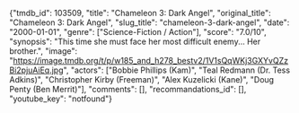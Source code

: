 {"tmdb_id": 103509, "title": "Chameleon 3: Dark Angel", "original_title": "Chameleon 3: Dark Angel", "slug_title": "chameleon-3-dark-angel", "date": "2000-01-01", "genre": ["Science-Fiction / Action"], "score": "7.0/10", "synopsis": "This time she must face her most difficult enemy... Her brother.", "image": "https://image.tmdb.org/t/p/w185_and_h278_bestv2/1V1sQqWKj3GXYvQZzBi2pjuAiEq.jpg", "actors": ["Bobbie Phillips (Kam)", "Teal Redmann (Dr. Tess Adkins)", "Christopher Kirby (Freeman)", "Alex Kuzelicki (Kane)", "Doug Penty (Ben Merrit)"], "comments": [], "recommandations_id": [], "youtube_key": "notfound"}